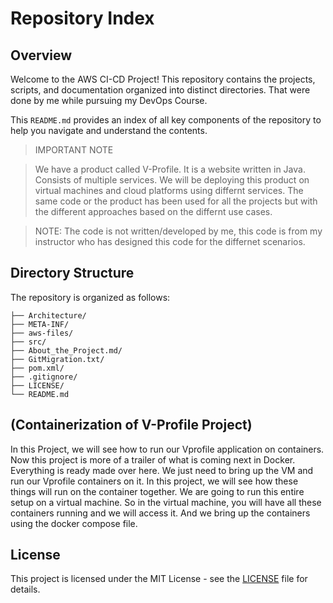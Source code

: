 # Repository Index

## Overview
Welcome to the AWS CI-CD Project! This repository contains the projects, scripts, and documentation organized into distinct directories.
That were done by me while pursuing my DevOps Course.

This `README.md` provides an index of all key components of the repository to help you navigate and understand the contents.

> IMPORTANT NOTE


> We have a product called V-Profile. It is a website written in Java. Consists of multiple services.
> We will be deploying this product on virtual machines and cloud platforms using differnt services.
> The same code or the product has been used for all the projects but with the different approaches based on the differnt use cases.

> NOTE: The code is not written/developed by me, this code is from my instructor who has designed this code for the differnet scenarios.


## Directory Structure

The repository is organized as follows:

```plaintext
├── Architecture/
├── META-INF/
├── aws-files/
├── src/
├── About_the_Project.md/
├── GitMigration.txt/
├── pom.xml/
├── .gitignore/
├── LICENSE/
└── README.md
```

## (Containerization of V-Profile Project)
In this Project, we will see how to run our Vprofile application on containers. Now this project is more of a trailer of what is coming next in Docker.
Everything is ready made over here. We just need to bring up the VM and run our Vprofile containers on it.
In this project, we will see how these things will run on the container together. We are going to run this entire setup on a virtual machine.
So in the virtual machine, you will have all these containers running and we will access it. And we bring up the containers using the docker compose file.

 
## License

This project is licensed under the MIT License - see the [LICENSE](LICENSE) file for details.


